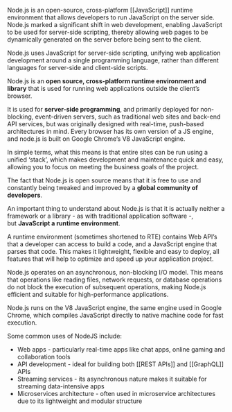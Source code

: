Node.js is an open-source, cross-platform [[JavaScript]] runtime environment that allows developers to run JavaScript on the server side. Node.js marked a significant shift in web development, enabling JavaScript to be used for server-side scripting, thereby allowing web pages to be dynamically generated on the server before being sent to the client.

Node.js uses JavaScript for server-side scripting, unifying web application development around a single programming language, rather than different languages for server-side and client-side scripts.

Node.js is an **open source, cross-platform runtime environment and library** that is used for running web applications outside the client’s browser.

It is used for **server-side programming**, and primarily deployed for non-blocking, event-driven servers, such as traditional web sites and back-end API services, but was originally designed with real-time, push-based architectures in mind. Every browser has its own version of a JS engine, and node.js is built on Google Chrome’s V8 JavaScript engine.

In simple terms, what this means is that entire sites can be run using a unified ‘stack’, which makes development and maintenance quick and easy, allowing you to focus on meeting the business goals of the project.

The fact that Node.js is open source means that it is free to use and constantly being tweaked and improved by a **global community of developers**.

An important thing to understand about Node.js is that it is actually neither a framework or a library - as with traditional application software -, but **JavaScript a runtime environment**.

A runtime environment (sometimes shortened to RTE) contains Web API’s that a developer can access to build a code, and a JavaScript engine that parses that code. This makes it lightweight, flexible and easy to deploy, all features that will help to optimize and speed up your application project.

Node.js operates on an asynchronous, non-blocking I/O model. This means that operations like reading files, network requests, or database operations do not block the execution of subsequent operations, making Node.js efficient and suitable for high-performance applications.

Node.js runs on the V8 JavaScript engine, the same engine used in Google Chrome, which compiles JavaScript directly to native machine code for fast execution.

Some common uses of NodeJS include:

- Web apps - particularly real-time apps like chat apps, online gaming and collaboration tools
- API development - ideal for building both [[REST APIs]] and [[GraphQL]] APIs
- Streaming services - its asynchronous nature makes it suitable for streaming data-intensive apps
- Microservices architecture - often used in microservice architectures due to its lightweight and modular structure

